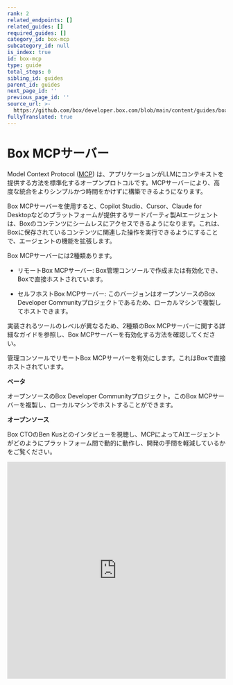 ```yaml
---
rank: 2
related_endpoints: []
related_guides: []
required_guides: []
category_id: box-mcp
subcategory_id: null
is_index: true
id: box-mcp
type: guide
total_steps: 0
sibling_id: guides
parent_id: guides
next_page_id: ''
previous_page_id: ''
source_url: >-
  https://github.com/box/developer.box.com/blob/main/content/guides/box-mcp/index.md
fullyTranslated: true
---
```

# Box MCPサーバー

Model Context Protocol ([MCP](https://modelcontextprotocol.io/introduction)) は、アプリケーションがLLMにコンテキストを提供する方法を標準化するオープンプロトコルです。MCPサーバーにより、高度な統合をよりシンプルかつ時間をかけずに構築できるようになります。

Box MCPサーバーを使用すると、Copilot Studio、Cursor、Claude for Desktopなどのプラットフォームが提供するサードパーティ製AIエージェントは、Boxのコンテンツにシームレスにアクセスできるようになります。これは、Boxに保存されているコンテンツに関連した操作を実行できるようにすることで、エージェントの機能を拡張します。

Box MCPサーバーには2種類あります。

* リモートBox MCPサーバー: Box管理コンソールで作成または有効化でき、Boxで直接ホストされています。
  <!--alex ignore-->

* セルフホストBox MCPサーバー: このバージョンはオープンソースのBox Developer Communityプロジェクトであるため、ローカルマシンで複製してホストできます。
  <!--alex enable-->

実装されるツールのレベルが異なるため、2種類のBox MCPサーバーに関する詳細なガイドを参照し、Box MCPサーバーを有効化する方法を確認してください。

<TileGrid rows="2">

<Tile type="mcp" title="リモートBox MCPサーバー" href="/guides/box-mcp/remote">

管理コンソールでリモートBox MCPサーバーを有効にします。これはBoxで直接ホストされています。

<div>

<strong style="background-color: #e1ffe7">

ベータ

</strong>

</div>

</Tile>

<Tile type="mcp" title="セルフホストBox MCPサーバー" href="/guides/box-mcp/self-hosted">

オープンソースのBox Developer Communityプロジェクト。このBox MCPサーバーを複製し、ローカルマシンでホストすることができます。

<div>

<strong style="background-color: #e8e8e8">

オープンソース

</strong>

</div>

</Tile>

</TileGrid>

Box CTOのBen Kusとのインタビューを視聴し、MCPによってAIエージェントがどのようにプラットフォーム間で動的に動作し、開発の手間を軽減しているかをご覧ください。

<iframe width="100%" height="500" src="https://www.youtube.com/embed/u_y5_y9JGg4?si=PY2__LklwsGWwiAD" title="MCP: 企業のためにAIを実用化するためのAPI標準 | Box CTOのBen KusによるBox AI Explainer Series EP4" frameborder="0" allow="accelerometer; clipboard-write; encrypted-media; gyroscope; picture-in-picture; web-share" referrerpolicy="strict-origin-when-cross-origin" allowfullscreen>

</iframe>
